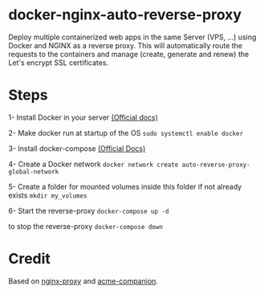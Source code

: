 # docker-nginx-auto-reverse-proxy
Deploy multiple containerized web apps in the same Server (VPS, ...) using Docker and NGINX as a reverse proxy.
This will automatically route the requests to the containers and manage (create, generate and renew) the Let's encrypt SSL certificates.

# Steps
1- Install Docker in your server [(Official docs)](https://docs.docker.com/engine/install/ubuntu/)

2- Make docker run at startup of the OS
    ```
    sudo systemctl enable docker
    ```

3- Install docker-compose [(Official Docs)](https://docs.docker.com/compose/install/)

4- Create a Docker network
    ```
    docker network create auto-reverse-proxy-global-network
    ```

5- Create a folder for mounted volumes inside this folder if not already exists
    ```
    mkdir my_volumes
    ```

6- Start the reverse-proxy
    ```
    docker-compose up -d
    ```

to stop the reverse-proxy 
    ```
    docker-compose down
    ```

# Credit
Based on [nginx-proxy](https://github.com/nginx-proxy/nginx-proxy) and [acme-companion](https://github.com/nginx-proxy/acme-companion).